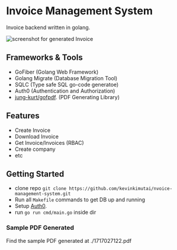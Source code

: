 # Invoice Management System

Invoice backend written in golang.

![screenshot for generated Invoice](https://firebasestorage.googleapis.com/v0/b/creadable-22c39.appspot.com/o/Screenshot%20from%202024-06-02%2000-42-22.png?alt=media&token=5ae1dce7-ec93-4f85-9315-6e0f6fd1c52a)

## Frameworks & Tools

- GoFiber (Golang Web Framework)
- Golang Migrate (Database Migration Tool)
- SQLC (Type safe SQL go-code generatoe)
- Auth0 (Authentication and Authorization)
- [jung-kurt/gofpdf](github.com/jung-kurt/gofpdf). (PDF Generating Library)

## Features

- Create Invoice
- Download Invoice
- Get Invoice/Invoices (RBAC)
- Create company
- etc

## Getting Started

- clone repo `git clone https://github.com/kevinkimutai/nvoice-management-system.git`
- Run all `Makefile` commands to get DB up and running
- Setup [Auth0](https://auth0.com/docs/libraries#backend).
- run `go run cmd/main.go` inside dir

### Sample PDF Generated

Find the sample PDF generated at ./1717027122.pdf
